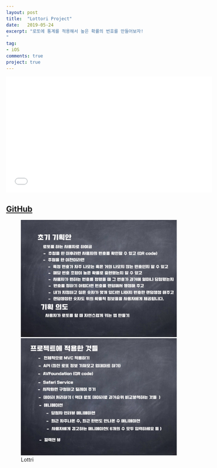 ```yaml
---
layout: post
title:  "Lottori Project"
date:   2019-05-24
excerpt: "로또에 통계를 적용해서 높은 확률의 번호를 만들어보자!
"
tag:
- iOS
comments: true
project: true
---
```


<iframe width="560" height="315" src="//www.youtube.com/embed/RKUwxQVxnhg" frameborder="0"> </iframe>

## [GitHub](https://github.com/changSic/LottoriApp)

<figure class="half">
	<a href="/assets/Lottori.001.jpeg"><img src="/assets/Lottori.001.jpeg"></a>
	<a href="/assets/Lottori.002.jpeg"><img src="/assets/Lottori.002.jpeg"></a>
	<figcaption>Lottri</figcaption>
</figure>
